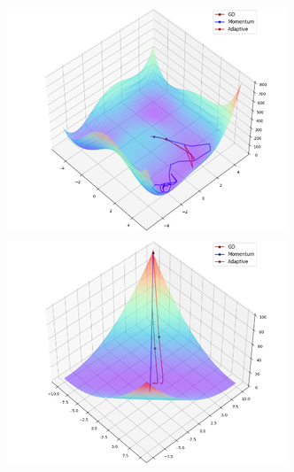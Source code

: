 ![Alt Text](https://github.com/RealLoLka/DZ-FKII/blob/main/lab1/anim.gif)

![Alt Text](https://github.com/RealLoLka/DZ-FKII/blob/main/lab1/anim2.gif)
